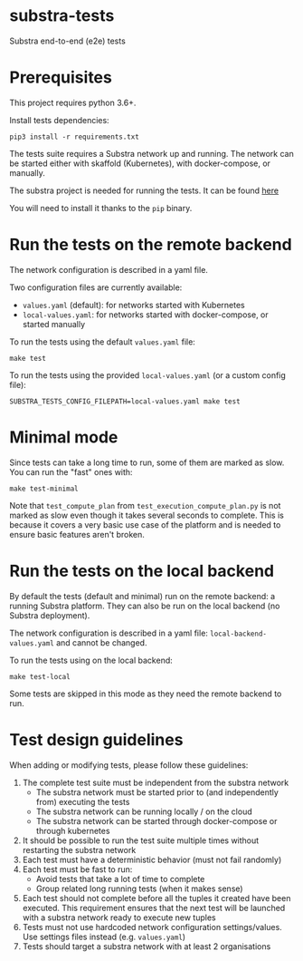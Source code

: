 # substra-tests

Substra end-to-end (e2e) tests

# Prerequisites

This project requires python 3.6+.

Install tests dependencies:

```
pip3 install -r requirements.txt
```

The tests suite requires a Substra network up and running. The network can be started
either with skaffold (Kubernetes), with docker-compose, or manually.

The substra project is needed for running the tests.
It can be found [here](https://github.com/SubstraFoundation/substra)

You will need to install it thanks to the `pip` binary.

# Run the tests on the remote backend

The network configuration is described in a yaml file.

Two configuration files are currently available:
- `values.yaml` (default): for networks started with Kubernetes
- `local-values.yaml`: for networks started with docker-compose, or started manually

To run the tests using the default `values.yaml` file:

```
make test
```

To run the tests using the provided `local-values.yaml` (or a custom config file):

```
SUBSTRA_TESTS_CONFIG_FILEPATH=local-values.yaml make test
```

# Minimal mode

Since tests can take a long time to run, some of them are marked as slow. You can run the "fast" ones with:

```
make test-minimal
```

Note that `test_compute_plan` from `test_execution_compute_plan.py` is not marked as slow even though it takes several
seconds to complete. This is because it covers a very basic use case of the platform and is needed to ensure basic
features aren't broken.

# Run the tests on the local backend

By default the tests (default and minimal) run on the remote backend: a running Substra platform.
They can also be run on the local backend (no Substra deployment).

The network configuration is described in a yaml file: `local-backend-values.yaml` and cannot be changed.

To run the tests using on the local backend:

```
make test-local
```

Some tests are skipped in this mode as they need the remote backend to run.

# Test design guidelines

When adding or modifying tests, please follow these guidelines:

1. The complete test suite must be independent from the substra network
   - The substra network must be started prior to (and independently from) executing the tests
   - The substra network can be running locally / on the cloud
   - The substra network can be started through docker-compose or through kubernetes
1. It should be possible to run the test suite multiple times without restarting the substra network
1. Each test must have a deterministic behavior (must not fail randomly)
1. Each test must be fast to run:
   - Avoid tests that take a lot of time to complete
   - Group related long running tests (when it makes sense)
1. Each test should not complete before all the tuples it created have been executed. This requirement ensures that the next test will be launched with a substra network ready to execute new tuples
1. Tests must not use hardcoded network configuration settings/values. Use settings files instead (e.g. `values.yaml`)
1. Tests should target a substra network with at least 2 organisations
